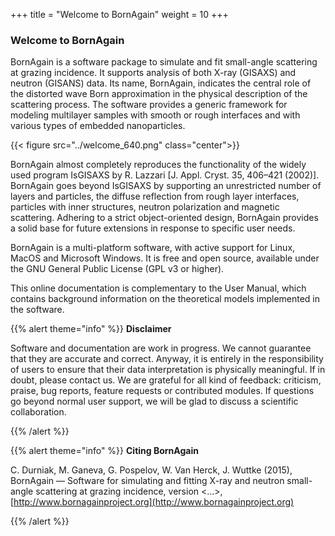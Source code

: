 +++
title = "Welcome to BornAgain"
weight = 10
+++

### Welcome to BornAgain

BornAgain is a software package to simulate and fit small-angle scattering at grazing incidence. It supports analysis of both X-ray (GISAXS) and neutron (GISANS) data.  Its name, BornAgain, indicates the central role of the distorted wave Born approximation  in the physical description of the scattering process.  The software provides a generic framework for modeling multilayer samples with smooth or rough interfaces and with various types of embedded nanoparticles.

{{< figure src="../welcome_640.png" class="center">}}

BornAgain almost completely reproduces the functionality of the widely used program IsGISAXS by R. Lazzari [J. Appl. Cryst. 35, 406–421 (2002)]. BornAgain goes beyond IsGISAXS by supporting an unrestricted number of layers and particles, the diffuse reflection from rough layer interfaces, particles with inner structures, neutron polarization and magnetic scattering. Adhering to a strict object-oriented design, BornAgain provides a solid base for future extensions in response to specific user needs.

BornAgain is a multi-platform software, with active support for Linux, MacOS and Microsoft Windows. It is free and open source, available under the GNU General Public License (GPL v3 or higher).

This online documentation is complementary to the User Manual, which contains background information on the theoretical models implemented in the software.

{{% alert theme="info" %}}
**Disclaimer**

Software and documentation are work in progress. We cannot guarantee that they are accurate and correct. Anyway, it is entirely in the responsibility of users to ensure that their data interpretation is physically meaningful. If in doubt, please contact us. We are grateful for all kind of feedback: criticism, praise, bug reports, feature  requests or contributed modules. If questions go beyond normal user support, we will be glad to discuss a scientific collaboration.

{{% /alert %}}

{{% alert theme="info" %}}
**Citing  BornAgain**

C. Durniak, M. Ganeva, G. Pospelov, W. Van Herck, J. Wuttke (2015), BornAgain — Software for simulating and fitting X-ray and neutron small-angle scattering at grazing incidence, version <...>, [http://www.bornagainproject.org](http://www.bornagainproject.org)

{{% /alert %}}
